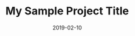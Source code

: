---
layout: project
type: project
image: images/ignomon.png
title: "My Sample Project Title"
date: 2019-02-10
labels:
  - Robotics
summary: My team developed a robotic mouse that won first place in the 2015 UH Micromouse competition.
---